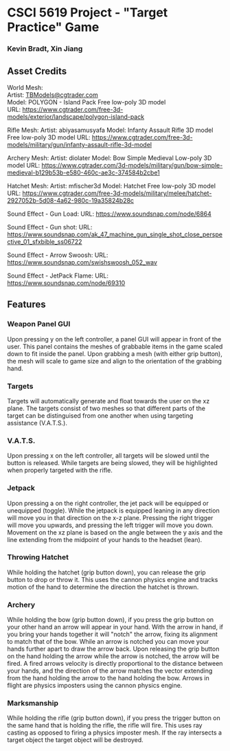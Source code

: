 # CSCI 5619 Project - "Target Practice" Game
### Kevin Bradt, Xin Jiang

## Asset Credits
World Mesh:  
  Artist: TBModels@cgtrader.com  
  Model: POLYGON - Island Pack Free low-poly 3D model  
  URL: https://www.cgtrader.com/free-3d-models/exterior/landscape/polygon-island-pack  

Rifle Mesh:
  Artist: abiyasamusyafa
  Model: Infanty Assault Rifle 3D model Free low-poly 3D model
  URL: https://www.cgtrader.com/free-3d-models/military/gun/infanty-assault-rifle-3d-model

Archery Mesh:
  Artist: diolater
  Model: Bow Simple Medieval Low-poly 3D model
  URL: https://www.cgtrader.com/3d-models/military/gun/bow-simple-medieval-b129b53b-e580-460c-ae3c-374584b2cbe1

Hatchet Mesh:
  Artist: mfischer3d
  Model: Hatchet Free low-poly 3D model
  URL: https://www.cgtrader.com/free-3d-models/military/melee/hatchet-2927052b-5d08-4a62-980c-19a35824b28c

Sound Effect - Gun Load: 
  URL: https://www.soundsnap.com/node/6864

Sound Effect - Gun shot: 
  URL: https://www.soundsnap.com/ak_47_machine_gun_single_shot_close_perspective_01_sfxbible_ss06722

Sound Effect - Arrow Swoosh: 
  URL: https://www.soundsnap.com/swishswoosh_052_wav

Sound Effect - JetPack Flame: 
  URL: https://www.soundsnap.com/node/69310



## Features
### Weapon Panel GUI
Upon pressing y on the left controller, a panel GUI will appear in front of the user. This panel contains the meshes of grabbable items in the game scaled down to fit inside the panel. Upon grabbing a mesh (with either grip button), the mesh will scale to game size and align to the orientation of the grabbing hand.

### Targets
Targets will automatically generate and float towards the user on the xz plane. The targets consist of two meshes so that different parts of the target can be distinguised from one another when using targeting assistance (V.A.T.S.).

### V.A.T.S.
Upon pressing x on the left controller, all targets will be slowed until the button is released. While targets are being slowed, they will be highlighted when properly targeted with the rifle.

### Jetpack
Upon pressing a on the right controller, the jet pack will be equipped or unequipped (toggle). While the jetpack is equipped leaning in any direction will move you in that direction on the x-z plane. Pressing the right trigger will move you upwards, and pressing the left trigger will move you down. Movement on the xz plane is based on the angle between the y axis and the line extending from the midpoint of your hands to the headset (lean).

### Throwing Hatchet
While holding the hatchet (grip button down), you can release the grip button to drop or throw it. This uses the cannon physics engine and tracks motion of the hand to determine the direction the hatchet is thrown.

### Archery
While holding the bow (grip button down), if you press the grip button on your other hand an arrow will appear in your hand. With the arrow in hand, if you bring your hands together it will "notch" the arrow, fixing its alignment to match that of the bow. While an arrow is notched you can move your hands further apart to draw the arrow back. Upon releasing the grip button on the hand holding the arrow while the arrow is notched, the arrow will be fired. A fired arrows velocity is directly proportional to the distance between your hands, and the direction of the arrow matches the vector extending from the hand holding the arrow to the hand holding the bow. Arrows in flight are physics imposters using the cannon physics engine.

### Marksmanship
While holding the rifle (grip button down), if you press the trigger button on the same hand that is holding the rifle, the rifle will fire. This uses ray casting as opposed to firing a physics imposter mesh. If the ray intersects a target object the target object will be destroyed.
